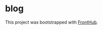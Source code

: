 # blog

This project was bootstrapped with [FrontHub](https://github.com/ResultadosDigitais/front-hub).
